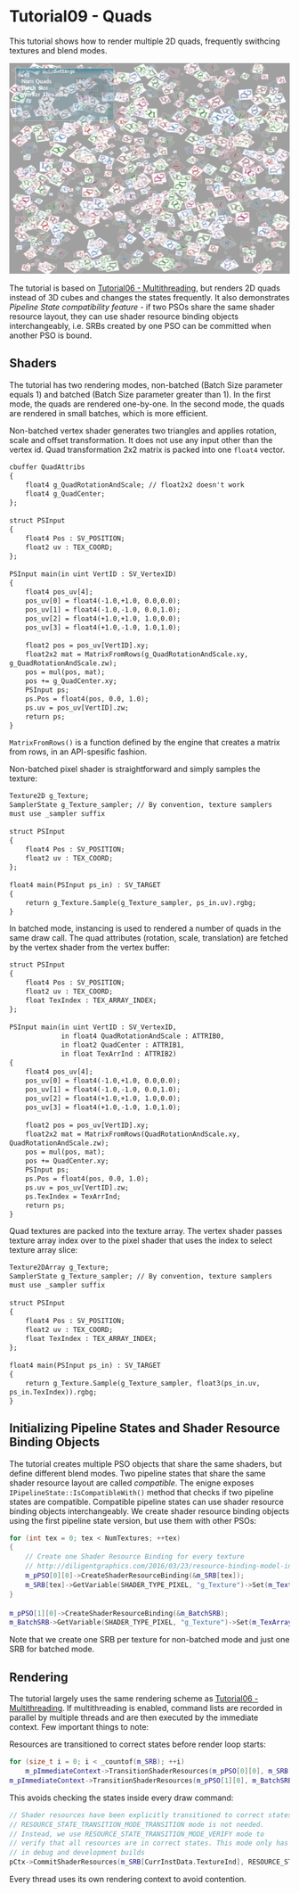 # Tutorial09 - Quads

This tutorial shows how to render multiple 2D quads, frequently swithcing textures and blend modes.

![](Screenshot.png)

The tutorial is based on [Tutorial06 - Multithreading](../Tutorial06_Multithreading), but renders
2D quads instead of 3D cubes and changes the states frequently. It also demonstrates *Pipeline State
compatibility feature* - if two PSOs share the same shader resource layout, they can use shader resource
binding objects interchangeably, i.e. SRBs created by one PSO can be committed when another PSO is bound.

## Shaders

The tutorial has two rendering modes, non-batched (Batch Size parameter equals 1) and batched 
(Batch Size parameter greater than 1). In the first mode, the quads are rendered one-by-one.
In the second mode, the quads are rendered in small batches, which is more efficient.

Non-batched vertex shader generates two triangles and applies rotation, scale and offset transformation.
It does not use any input other than the vertex id. Quad transformation 2x2 matrix is packed into one `float4` vector.

```hlsl
cbuffer QuadAttribs
{
    float4 g_QuadRotationAndScale; // float2x2 doesn't work
    float4 g_QuadCenter;
};

struct PSInput 
{ 
    float4 Pos : SV_POSITION; 
    float2 uv : TEX_COORD;
};

PSInput main(in uint VertID : SV_VertexID) 
{
    float4 pos_uv[4];
    pos_uv[0] = float4(-1.0,+1.0, 0.0,0.0);
    pos_uv[1] = float4(-1.0,-1.0, 0.0,1.0);
    pos_uv[2] = float4(+1.0,+1.0, 1.0,0.0);
    pos_uv[3] = float4(+1.0,-1.0, 1.0,1.0);

    float2 pos = pos_uv[VertID].xy;
    float2x2 mat = MatrixFromRows(g_QuadRotationAndScale.xy, g_QuadRotationAndScale.zw);
    pos = mul(pos, mat);
    pos += g_QuadCenter.xy;
    PSInput ps;
    ps.Pos = float4(pos, 0.0, 1.0);
    ps.uv = pos_uv[VertID].zw;
    return ps;
}
```

`MatrixFromRows()` is a function defined by the engine that creates a matrix from rows, in an API-spesific fashion.

Non-batched pixel shader is straightforward and simply samples the texture:

```hlsl
Texture2D g_Texture;
SamplerState g_Texture_sampler; // By convention, texture samplers must use _sampler suffix

struct PSInput 
{ 
    float4 Pos : SV_POSITION; 
    float2 uv : TEX_COORD;
};

float4 main(PSInput ps_in) : SV_TARGET
{
    return g_Texture.Sample(g_Texture_sampler, ps_in.uv).rgbg;
}
```

In batched mode, instancing is used to rendered a number of quads in the same draw call. The quad
attributes (rotation, scale, translation) are fetched by the vertex shader from the vertex buffer:

```hlsl
struct PSInput 
{ 
    float4 Pos : SV_POSITION; 
    float2 uv : TEX_COORD;
    float TexIndex : TEX_ARRAY_INDEX;
};

PSInput main(in uint VertID : SV_VertexID,
             in float4 QuadRotationAndScale : ATTRIB0,
             in float2 QuadCenter : ATTRIB1,
             in float TexArrInd : ATTRIB2)
{
    float4 pos_uv[4];
    pos_uv[0] = float4(-1.0,+1.0, 0.0,0.0);
    pos_uv[1] = float4(-1.0,-1.0, 0.0,1.0);
    pos_uv[2] = float4(+1.0,+1.0, 1.0,0.0);
    pos_uv[3] = float4(+1.0,-1.0, 1.0,1.0);

    float2 pos = pos_uv[VertID].xy;
    float2x2 mat = MatrixFromRows(QuadRotationAndScale.xy, QuadRotationAndScale.zw);
    pos = mul(pos, mat);
    pos += QuadCenter.xy;
    PSInput ps;
    ps.Pos = float4(pos, 0.0, 1.0);
    ps.uv = pos_uv[VertID].zw;
    ps.TexIndex = TexArrInd;
    return ps;
}
```

Quad textures are packed into the texture array. The vertex shader passes texture array index over to 
the pixel shader that uses the index to select texture array slice:

```hlsl
Texture2DArray g_Texture;
SamplerState g_Texture_sampler; // By convention, texture samplers must use _sampler suffix

struct PSInput
{
    float4 Pos : SV_POSITION;
    float2 uv : TEX_COORD;
    float TexIndex : TEX_ARRAY_INDEX;
};

float4 main(PSInput ps_in) : SV_TARGET
{
    return g_Texture.Sample(g_Texture_sampler, float3(ps_in.uv, ps_in.TexIndex)).rgbg;
}
```

## Initializing Pipeline States and Shader Resource Binding Objects

The tutorial creates multiple PSO objects that share the same shaders, but define different blend modes.
Two pipeline states that share the same shader resource layout are called *compatible*. The enigne exposes
`IPipelineState::IsCompatibleWith()` method that checks if two pipeline states are compatible.
Compatible pipeline states can use shader resource binding objects interchangeably. We create shader
resource binding objects using the first pipeline state version, but use them with other PSOs:

```cpp
for (int tex = 0; tex < NumTextures; ++tex)
{
    // Create one Shader Resource Binding for every texture
    // http://diligentgraphics.com/2016/03/23/resource-binding-model-in-diligent-engine-2-0/
    m_pPSO[0][0]->CreateShaderResourceBinding(&m_SRB[tex]);
    m_SRB[tex]->GetVariable(SHADER_TYPE_PIXEL, "g_Texture")->Set(m_TextureSRV[tex]);
}

m_pPSO[1][0]->CreateShaderResourceBinding(&m_BatchSRB);
m_BatchSRB->GetVariable(SHADER_TYPE_PIXEL, "g_Texture")->Set(m_TexArraySRV);
```

Note that we create one SRB per texture for non-batched mode and just one SRB for batched mode.

## Rendering

The tutorial largely uses the same rendering scheme as [Tutorial06 - Multithreading](../Tutorial06_Multithreading). 
If multithreading is enabled, command lists are recorded in parallel by multiple threads and are then executed by the
immediate context. Few important things to note:

Resources are transitioned to correct states before render loop starts:

```cpp
for (size_t i = 0; i < _countof(m_SRB); ++i)
    m_pImmediateContext->TransitionShaderResources(m_pPSO[0][0], m_SRB[i]);
m_pImmediateContext->TransitionShaderResources(m_pPSO[1][0], m_BatchSRB);
```

This avoids checking the states inside every draw command:

```cpp
// Shader resources have been explicitly transitioned to correct states, so
// RESOURCE_STATE_TRANSITION_MODE_TRANSITION mode is not needed.
// Instead, we use RESOURCE_STATE_TRANSITION_MODE_VERIFY mode to
// verify that all resources are in correct states. This mode only has effect
// in debug and development builds
pCtx->CommitShaderResources(m_SRB[CurrInstData.TextureInd], RESOURCE_STATE_TRANSITION_MODE_VERIFY);
```

Every thread uses its own rendering context to avoid contention.
